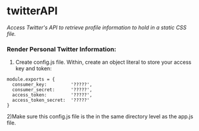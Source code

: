 # twitterAPI
*Access Twitter's API to retrieve profile information to hold in a static CSS file.*

### Render Personal Twitter Information:
1) Create config.js file. Within, create an object literal to store your access key and token:
  ```
  module.exports = {
    consumer_key:         '?????',
    consumer_secret:      '?????',
    access_token:         '?????',
    access_token_secret:  '?????'
  }
  
  ```
2)Make sure this config.js file is the in the same directory level as the app.js file. 
